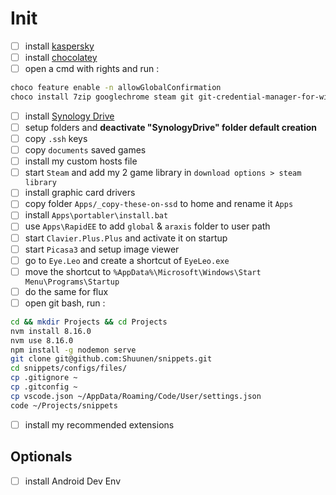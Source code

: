 # Init

- [ ] install [kaspersky](https://www.kaspersky.com/downloads/thank-you/antivirus)
- [ ] install [chocolatey](https://chocolatey.org/install)
- [ ] open a cmd with rights and run :

```bash
choco feature enable -n allowGlobalConfirmation
choco install 7zip googlechrome steam git git-credential-manager-for-windows directx jdk8 jre8 microsoft-build-tools nvm vcredist-all visualstudio2017buildtools vscode
```

- [ ] install [Synology Drive](https://archive.synology.com/download/Tools/SynologyDriveClient/?C=M;O=D)
- [ ] setup folders and **deactivate "SynologyDrive" folder default creation**
- [ ] copy `.ssh` keys
- [ ] copy `documents` saved games
- [ ] install my custom hosts file
- [ ] start `Steam` and add my 2 game library in `download options > steam library`
- [ ] install graphic card drivers
- [ ] copy folder `Apps/_copy-these-on-ssd` to home and rename it `Apps`
- [ ] install `Apps\portabler\install.bat`
- [ ] use `Apps\RapidEE` to add `global` & `araxis` folder to user path
- [ ] start `Clavier.Plus.Plus` and activate it on startup
- [ ] start `Picasa3` and setup image viewer
- [ ] go to `Eye.Leo` and create a shortcut of `EyeLeo.exe`
- [ ] move the shortcut to `%AppData%\Microsoft\Windows\Start Menu\Programs\Startup`
- [ ] do the same for flux
- [ ] open git bash, run :

```bash
cd && mkdir Projects && cd Projects
nvm install 8.16.0
nvm use 8.16.0
npm install -g nodemon serve
git clone git@github.com:Shuunen/snippets.git
cd snippets/configs/files/
cp .gitignore ~
cp .gitconfig ~
cp vscode.json ~/AppData/Roaming/Code/User/settings.json
code ~/Projects/snippets
```

- [ ] install my recommended extensions

## Optionals

- [ ] install Android Dev Env
